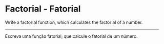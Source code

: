 # Factorial - Fatorial 


Write a factorial function, which calculates the factorial of a number.

________________________________________________________________________________________________________________________________________


Escreva uma função fatorial, que calcule o fatorial de um número.
